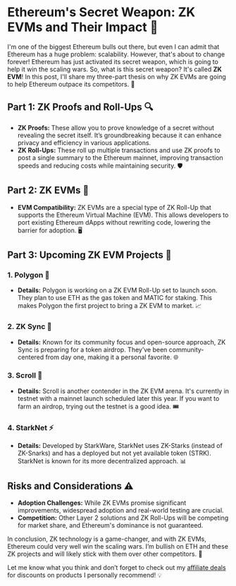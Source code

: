 # Ethereum's Secret Weapon: ZK EVMs and Their Impact 🚀

I'm one of the biggest Ethereum bulls out there, but even I can admit that Ethereum has a huge problem: scalability. However, that's about to change forever! Ethereum has just activated its secret weapon, which is going to help it win the scaling wars. So, what is this secret weapon? It's called **ZK EVM**! In this post, I'll share my three-part thesis on why ZK EVMs are going to help Ethereum outpace its competitors. 💪

## Part 1: ZK Proofs and Roll-Ups 🔍

- **ZK Proofs:** These allow you to prove knowledge of a secret without revealing the secret itself. It’s groundbreaking because it can enhance privacy and efficiency in various applications.
- **ZK Roll-Ups:** These roll up multiple transactions and use ZK proofs to post a single summary to the Ethereum mainnet, improving transaction speeds and reducing costs while maintaining security. 🛡️

## Part 2: ZK EVMs 🎯

- **EVM Compatibility:** ZK EVMs are a special type of ZK Roll-Up that supports the Ethereum Virtual Machine (EVM). This allows developers to port existing Ethereum dApps without rewriting code, lowering the barrier for adoption. 🖥️

## Part 3: Upcoming ZK EVM Projects 🌟

### 1. **Polygon** 🔵
- **Details:** Polygon is working on a ZK EVM Roll-Up set to launch soon. They plan to use ETH as the gas token and MATIC for staking. This makes Polygon the first project to bring a ZK EVM to market. 📈

### 2. **ZK Sync** 🧩
- **Details:** Known for its community focus and open-source approach, ZK Sync is preparing for a token airdrop. They’ve been community-centered from day one, making it a personal favorite. 🌐

### 3. **Scroll** 🔄
- **Details:** Scroll is another contender in the ZK EVM arena. It's currently in testnet with a mainnet launch scheduled later this year. If you want to farm an airdrop, trying out the testnet is a good idea. 🎟️

### 4. **StarkNet** ⚡
- **Details:** Developed by StarkWare, StarkNet uses ZK-Starks (instead of ZK-Snarks) and has a deployed but not yet available token (STRK). StarkNet is known for its more decentralized approach. 📊

## Risks and Considerations ⚠️

- **Adoption Challenges:** While ZK EVMs promise significant improvements, widespread adoption and real-world testing are crucial.
- **Competition:** Other Layer 2 solutions and ZK Roll-Ups will be competing for market share, and Ethereum's dominance is not guaranteed.

In conclusion, ZK technology is a game-changer, and with ZK EVMs, Ethereum could very well win the scaling wars. I’m bullish on ETH and these ZK projects and will likely stick with them over other competitors. 🚀

Let me know what you think and don’t forget to check out my [affiliate deals](#) for discounts on products I personally recommend! 💡
